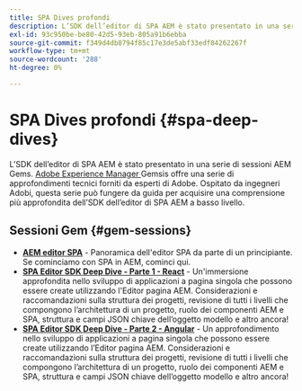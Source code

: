 ```yaml
---
title: SPA Dives profondi
description: L’SDK dell’editor di SPA AEM è stato presentato in una serie di sessioni AEM Gems. Ospitato da ingegneri Adobi, questa serie può fungere da guida per acquisire una comprensione più approfondita dell’SDK dell’editor di AEM a basso livello, ospitato da ingegneri Adobi.
exl-id: 93c950be-be80-42d5-93eb-805a91b6ebba
source-git-commit: f349d4db8794f85c17e3de5abf33edf84262267f
workflow-type: tm+mt
source-wordcount: '288'
ht-degree: 0%

---
```


# SPA Dives profondi {#spa-deep-dives}

L’SDK dell’editor di SPA AEM è stato presentato in una serie di sessioni AEM Gems. [Adobe Experience Manager ](https://helpx.adobe.com/experience-manager/kt/eseminars/gems/aem-index.html) Gemsis offre una serie di approfondimenti tecnici forniti da esperti di Adobe. Ospitato da ingegneri Adobi, questa serie può fungere da guida per acquisire una comprensione più approfondita dell’SDK dell’editor di SPA AEM a basso livello.

## Sessioni Gem {#gem-sessions}

* **[AEM editor SPA](https://helpx.adobe.com/experience-manager/kt/eseminars/gems/aem-spa-editor.html)**  - Panoramica dell&#39;editor SPA da parte di un principiante. Se cominciamo con SPA in AEM, cominci qui.
* **[SPA Editor SDK Deep Dive - Parte 1 - React](https://helpx.adobe.com/experience-manager/kt/eseminars/gems/SPA-Editor-SDK-Deep-Dive-React.html)**  - Un&#39;immersione approfondita nello sviluppo di applicazioni a pagina singola che possono essere create utilizzando l&#39;Editor pagina AEM. Considerazioni e raccomandazioni sulla struttura dei progetti, revisione di tutti i livelli che compongono l’architettura di un progetto, ruolo dei componenti AEM e SPA, struttura e campi JSON chiave dell’oggetto modello e altro ancora!
* **[SPA Editor SDK Deep Dive - Parte 2 - Angular](https://helpx.adobe.com/experience-manager/kt/eseminars/gems/SPA-Editor-SDK-Deep-Dive-Angular.html)**  - Un approfondimento nello sviluppo di applicazioni a pagina singola che possono essere create utilizzando l’Editor pagina AEM. Considerazioni e raccomandazioni sulla struttura dei progetti, revisione di tutti i livelli che compongono l’architettura di un progetto, ruolo dei componenti AEM e SPA, struttura e campi JSON chiave dell’oggetto modello e altro ancora!
